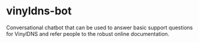 # vinyldns-bot
Conversational chatbot that can be used to answer basic support questions for VinylDNS and refer people to the robust online documentation. 
